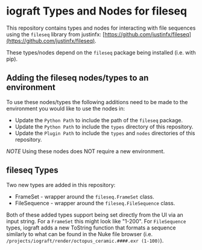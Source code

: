 # iograft Types and Nodes for fileseq

This repository contains types and nodes for interacting with file sequences using the `fileseq` library from justinfx: [https://github.com/justinfx/fileseq](https://github.com/justinfx/fileseq).

These types/nodes depend on the `fileseq` package being installed (i.e. with pip).

## Adding the fileseq nodes/types to an environment

To use these nodes/types the following additions need to be made to the environment you would like to use the nodes in:
- Update the `Python Path` to include the path of the `fileseq` package.
- Update the `Python Path` to include the `types` directory of this repository.
- Update the `Plugin Path` to include the `types` and `nodes` directories of this repository.

*NOTE* Using these nodes does NOT require a new environment.

## fileseq Types

Two new types are added in this repository:
- FrameSet - wrapper around the `fileseq.FrameSet` class.
- FileSequence - wrapper around the `fileseq.FileSequence` class.

Both of these added types support being set directly from the UI via an input string. For a `FrameSet` this might look like "1-200". For `FileSequence` types, iograft adds a new ToString function that formats a sequence similarly to what can be found in the Nuke file browser (i.e. `/projects/iograft/render/octopus_ceramic.####.exr (1-100)`).
